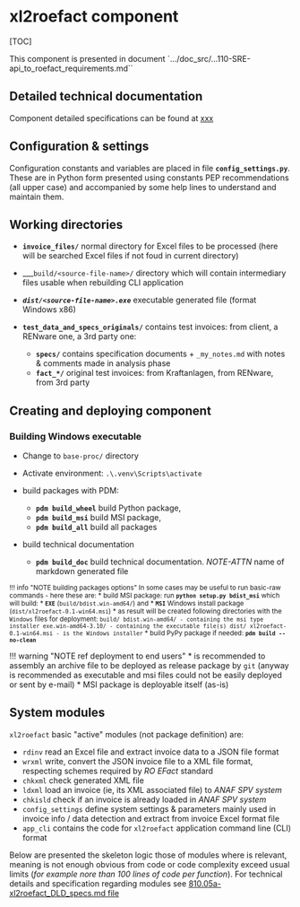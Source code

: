 <!--#FIXME -[ README ]-----------------------------------------------------------------------------------------------
- when ready, this doc should become `810.05a-xl2roefact_component.md` in directory `doc_src/810-DSGN/`
- and set here a note / link to point it
-------------------------------------------------------------------------------------------------------------------->


# xl2roefact component

[TOC]

This component is presented in document `.../doc_src/...110-SRE-api_to_roefact_requirements.md``




## Detailed technical documentation

Component detailed specifications can be found at [xxx](../doc_src/810-DSGN/810.05a-xl2roefact_component.md)




## Configuration & settings

Configuration constants and variables are placed in file **`config_settings.py`**. These are in Python form presented using constants PEP recommendations (all upper case) and accompanied by some help lines to understand and maintain them.








## Working directories

* __`invoice_files/`__ normal directory for Excel files to be processed (here will be searched Excel files if not foud in current directory)

* ___`build/<source-file-name>/` directory which will contain intermediary files usable when rebuilding CLI application

* ___`dist/<source-file-name>.exe`___ executable generated file (format Windows x86)

* __`test_data_and_specs_originals/`__ contains test invoices: from client, a RENware one, a 3rd party one:
    * __`specs/`__ contains specification documents + `_my_notes.md` with notes & comments made in analysis phase
    * __`fact_*/`__ original test invoices: from Kraftanlagen, from RENware, from 3rd party









## Creating and deploying component

### Building Windows executable

* Change to `base-proc/` directory
* Activate environment: `.\.venv\Scripts\activate`

* build packages with PDM:
    * **`pdm build_wheel`** build Python package,
    * **`pdm build_msi`** build MSI package,
    * **`pdm build_all`** build all packages

* build technical documentation
    * **`pdm build_doc`** build technical documentation. *NOTE-ATTN* name of markdown generated file


<small markdown="1">

!!! info "NOTE building packages options"
    In some cases may be useful to run basic-raw commands - here these are:
    * build MSI package: run __`python setup.py bdist_msi`__ which will build:
        * **`EXE`** (`build/bdist.win-amd64/`) and
        * **`MSI`** Windows install package (`dist/xl2roefact-0.1-win64.msi`)
        * as result will be created following directories with the `Windows` files for deployment:
        ```
        build/
            bdist.win-amd64/ - containing the msi type installer
            exe.win-amd64-3.10/ - containing the executable file(s)
        dist/
            xl2roefact-0.1-win64.msi - is the Windows installer
        ```
    * build PyPy package if needed: __`pdm build --no-clean`__
</small>


!!! warning "NOTE ref deployment to end users"
    * is recommended to assembly an archive file to be deployed as release package by `git` (anyway is recommended as executable and msi files could not be easily deployed or sent by e-mail)
    * MSI package is deployable itself (as-is)







## System modules

`xl2roefact` basic "active" modules (not package definition) are:

* `rdinv` read an Excel file and extract invoice data to a JSON file format
* `wrxml`  write, convert the JSON invoice file to a XML file format, respecting schemes required by *RO EFact* standard
* `chkxml` check generated XML file
* `ldxml` load an invoice (ie, its XML associated file) to *ANAF SPV system*
* `chkisld` check if an invoice is already loaded in *ANAF SPV system*
* `config_settings` define system settings & parameters mainly used in invoice info / data detection and extract from invoice Excel format file
* `app_cli` contains the code for `xl2roefact` application command line (CLI) format



Below are presented the skeleton logic those of modules where is relevant, meaning is not enough obvious from code or code complexity exceed usual limits (*for example nore than 100 lines of code per function*). For technical details and specification regarding modules see [810.05a-xl2roefact_DLD_specs.md file](./810.05a-xl2roefact_DLD_specs.md)




